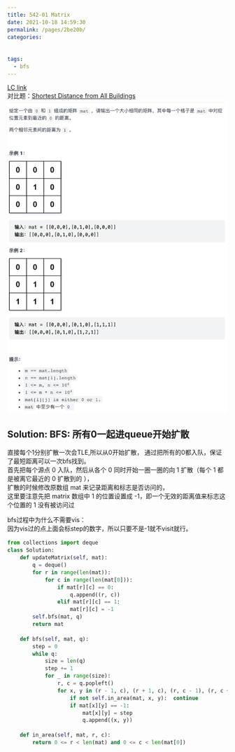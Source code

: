 ```yaml
---
title: 542-01 Matrix
date: 2021-10-18 14:59:30
permalink: /pages/2be20b/
categories:
  

tags:
  - bfs
---
```

[LC link](https://leetcode-cn.com/problems/01-matrix/submissions/)  
对比题：[Shortest Distance from All Buildings](https://emmableu.github.io/blog/pages/345ffc)
![](https://raw.githubusercontent.com/emmableu/image/master/542-0.png)
## Solution: BFS: 所有0一起进queue开始扩散
直接每个1分别扩散一次会TLE,所以从0开始扩散， 通过把所有的0都入队，保证了最短距离可以一次bfs找到。   
首先把每个源点 0 入队，然后从各个 0 同时开始一圈一圈的向 1 扩散（每个 1 都是被离它最近的 0 扩散到的 ），  
扩散的时候修改原数组 mat 来记录距离和标志是否访问的，  
这里要注意先把 matrix 数组中 1 的位置设置成 -1，即一个无效的距离值来标志这个位置的 1 没有被访问过  

bfs过程中为什么不需要vis：        
因为vis过的点上面会标step的数字，所以只要不是-1就不visit就行。  
```python
from collections import deque
class Solution:
    def updateMatrix(self, mat):
        q = deque()
        for r in range(len(mat)):
            for c in range(len(mat[0])):
                if mat[r][c] == 0:
                    q.append((r, c))
                elif mat[r][c] == 1:
                    mat[r][c] = -1
        self.bfs(mat, q)
        return mat
    
    def bfs(self, mat, q):
        step = 0
        while q:
            size = len(q)
            step += 1
            for _ in range(size):
                r, c = q.popleft()
                for x, y in (r - 1, c), (r + 1, c), (r, c - 1), (r, c + 1):
                    if not self.in_area(mat, x, y):  continue
                    if mat[x][y] == -1: 
                        mat[x][y] = step
                        q.append((x, y))        
    
    def in_area(self, mat, r, c):
        return 0 <= r < len(mat) and 0 <= c < len(mat[0])
```
